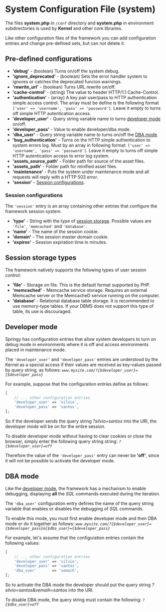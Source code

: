 # System Configuration File (system)

The files **system.php** in `/conf` directory and **system.php** in environment
subdirectories is used by **Kernel** and other core libraries.

Like other configuration files of the framework you can add configuration
entries and change pre-defined sets, but can not delete it.

## Pre-defined configurations

*   **'debug'** - (boolean) Turns on/off the system debug.
*   **'ignore_deprecated'** - (boolean) Sets the error handler system to ignores
    or catches the deprecated funcion warnings.
*   **'rewrite_url'** - (boolean) Turns URL rewrite on/off.
*   **'cache-control'** - (string) The value to header HTTP/1.1 Cache-Control.
*   **'authentication'** - (array) A key pair user/pass to HTTP authentication
    simple access control. The array must be define is the following format
    `['user' => 'username', 'pass' => 'password']`. Leave it empty to turns off
    simple HTTP autentication access.
*   **'developer_user'** - Query string variable name to turns
    [developer mode](#developer-mode) on/off.
*   **'developer_pass'** - Value to enable developer/dba mode.
*   **'dba_user'** - Query string variable name to turns on/off the
    [DBA mode](#dba-mode).
*   **'bug_authentication'** - Turns on the HTTP simple authentication to system
    errors log. Must by an array in following format: `['user' => 'username',
    'pass' => 'password']`. Leave it empty to turns off simple HTTP
    autentication access to error log system.
*   **'assets_source_path'** - Folder path for source of the asset files.
*   **'assets_path'** - Folder path for minified asset files.
*   **'maintenance'** - Puts the system under maintenance mode and all requests
    will reply with a HTTP 503 error.
*   **'session'** - [Session configurations](#session-configurations).

### Session configurations

The `'session'` entry is an array containing other entries that configure the
framework session system.

*   **'type'** - String with the type of
    [session storage](#session-storage-types). Possible values are `'file'`,
    `'memcached'` and `'database'`.
*   **'name'** - The name of the session cookie.
*   **'domain'** - The session master domain cookie.
*   **'expires'** - Session expiration time in minutes.

## Session storage types

The framework natively supports the following types of user session control:

*   **'file'** - Storage on file. This is the default format supported by PHP.
*   **'memcached'** - Memcache service storage. Requires an external Memcache
    server or the MemcacheD service running on the computer.
*   **'database'** - Relational database table storage. It is recommended to use
    memory-type tables. If your DBMS does not support this type of table, its
    use is discouraged.

## Developer mode

Springy has configuration entries that allow system developers to turn on debug
mode in environments where it is off and access environments placed in
maintenance mode.

The `'developer_user'` and `'developer_pass'` entries are understood by the
Kernel as a special access if their values are received as key-values passed by
query string, as follows:
*`www.mysite.com/?{$developer_user}={$developer_pass}`*

For example, suppose that the configuration entries define as follows:

```php
[
    // ... other configuration entries
    'developer_user' => 'silvio',
    'developer_pass' => 'santos',
];
```

So if the developer sends the query string *?silvio=santos* into the URI, the
developer mode will be on for the entire session.

To disable developer mode without having to clear cookies or close the browser,
simply enter the following query string string: *`?{$developer_user}=off`*

Therefore the value of the `'developer_pass'` entry can never be **'off'**,
since it will not be possible to activate the developer mode.

## DBA mode

Like the [developer mode](#developer-mode), the framework has a mechanism to
enable debugging, displaying **all** the *SQL* commands executed during the
iteration.

The `'dba_user'` configuration entry defines the name of the query string
variable that enables or disables the debugging of *SQL* commands.

To enable this mode, you must first enable developer mode and then DBA mode or
do it together as follows: *`www.mysite.com/?{$developer_user}={$developer_pass}&{$dba_user}={$developer_pass}`*

For example, let's assume that the configuration entries contain the following
values:

```php
[
    // ... other configuration entries
    'developer_user' => 'silvio',
    'developer_pass' => 'santos',
    'dba_user'       => 'vemaih',
];
```

So to activate the DBA mode the developer should put the query string
*?silvio=santos&vemaih=santos* into the URI.

To disable DBA mode, the query string must contain the following:
*`?{$dba_user}=off`*
